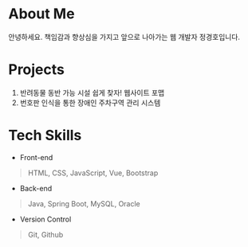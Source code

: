 <h1>About Me</h1>

안녕하세요. 책임감과 향상심을 가지고 앞으로 나아가는 웹 개발자 정경호입니다.

<h1>Projects</h1>

1. 반려동물 동반 가능 시설 쉽게 찾자! 웹사이트 포맵
2. 번호판 인식을 통한 장애인 주차구역 관리 시스템

<h1>Tech Skills</h1>

- Front-end

> HTML, CSS, JavaScript, Vue, Bootstrap

- Back-end
  
> Java, Spring Boot, MySQL, Oracle

- Version Control
  
> Git, Github
